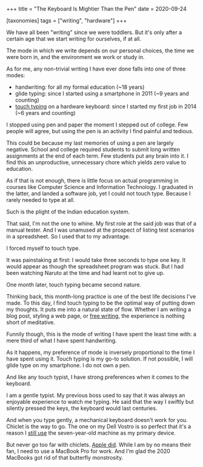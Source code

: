 +++
title = "The Keyboard Is Mightier Than the Pen"
date = 2020-09-24

[taxonomies]
tags = ["writing", "hardware"]
+++

We have all been "writing" since we were toddlers. But it's only after a certain age that we start writing for ourselves, if at all.

The mode in which we write depends on our personal choices, the time we were born in, and the environment we work or study in.

As for me, any non-trivial writing I have ever done falls into one of three modes:

- handwriting: for all my formal education (~18 years)
- glide typing: since I started using a smartphone in 2011 (~9 years and counting)
- [touch typing](https://en.wikipedia.org/wiki/Touch_typing) on a hardware keyboard: since I started my first job in 2014 (~6 years and counting)

I stopped using pen and paper the moment I stepped out of college. Few people will agree, but using the pen is an activity I find painful and tedious.

This could be because my last memories of using a pen are largely negative. School and college required students to submit long written assignments at the end of each term. Few students put any brain into it. I find this an unproductive, unnecessary chore which yields zero value to education.

As if that is not enough, there is little focus on actual programming in courses like Computer Science and Information Technology. I graduated in the latter, and landed a software job, yet I could not touch type. Because I rarely needed to type at all.

Such is the plight of the Indian education system.

That said, I'm not the one to whine. My first role at the said job was that of a manual tester. And I was unamused at the prospect of listing test scenarios in a spreadsheet. So I used that to my advantage.

I forced myself to touch type.

It was painstaking at first: I would take three seconds to type one key. It would appear as though the spreadsheet program was stuck. But I had been watching Naruto at the time and had learnt not to give up.

One month later, touch typing became second nature.

Thinking back, this month-long practice is one of the best life decisions I've made. To this day, I find touch typing to be the optimal way of putting down my thoughts. It puts me into a natural state of flow. Whether I am writing a blog post, styling a web page, or [free writing](https://en.wikipedia.org/wiki/Free_writing), the experience is nothing short of meditative.

Funnily though, this is the mode of writing I have spent the least time with: a mere third of what I have spent handwriting.

As it happens, my preference of mode is inversely proportional to the time I have spent using it. Touch typing is my go-to solution. If not possible, I will glide type on my smartphone. I do not own a pen.

And like any touch typist, I have strong preferences when it comes to the keyboard.

I am a gentle typist. My previous boss used to say that it was always an enjoyable experience to watch me typing. He said that the way I swiftly but silently pressed the keys, the keyboard would last centuries.

And when you type gently, a mechanical keyboard doesn't work for you. Chiclet is the way to go. The one on my Dell Vostro is so perfect that it's a reason I [still use](/blog/life-with-low-end-hardware) the seven-year-old machine as my primary device.

But never go too far with chiclets. [Apple did](https://www.thenextweb.com/plugged/2019/07/07/what-hell-apple-butterfly-keyboard-keys-design/). While I am by no means their fan, I need to use a MacBook Pro for work. And I'm glad the 2020 MacBooks got rid of that butterfly monstrosity.
